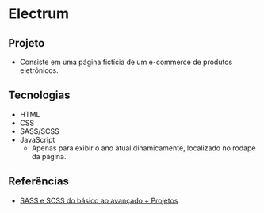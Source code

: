 # Electrum

## Projeto

- Consiste em uma página fictícia de um e-commerce de produtos eletrônicos.

## Tecnologias

- HTML
- CSS
- SASS/SCSS
- JavaScript
  - Apenas para exibir o ano atual dinamicamente, localizado no rodapé da página.

## Referências

- [SASS e SCSS do básico ao avançado + Projetos](https://www.udemy.com/course/sass-e-scss-do-basico-ao-avancado-projetos/)
